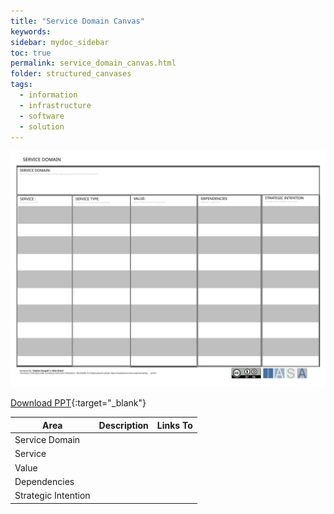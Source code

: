 ```yaml
---
title: "Service Domain Canvas"
keywords: 
sidebar: mydoc_sidebar
toc: true
permalink: service_domain_canvas.html
folder: structured_canvases
tags: 
  - information
  - infrastructure
  - software
  - solution
---
```


![image001](media/service_domain_canvas001.svg)

[Download PPT](media/ppt/service_domain_canvas.ppt){:target="_blank"}

| Area                | Description | Links To |
| ------------------- | ----------- | -------- |
| Service Domain      |             |          |
| Service             |             |          |
| Value               |             |          |
| Dependencies        |             |          |
| Strategic Intention |             |          |
